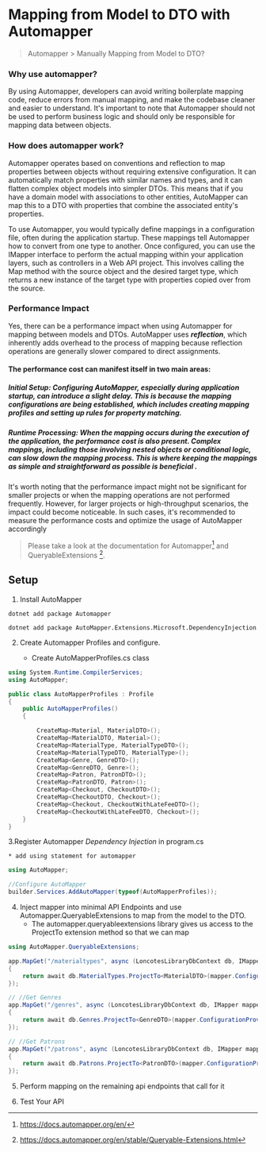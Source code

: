  Mapping from Model to DTO with Automapper
 ===============================================
> Automapper > Manually Mapping from Model to DTO?

### Why use automapper?
By using Automapper, developers can avoid writing boilerplate mapping code, reduce errors from manual mapping, and make the codebase cleaner and easier to understand. It's important to note that Automapper should not be used to perform business logic and should only be responsible for mapping data between objects.

### How does automapper work?
Automapper operates based on conventions and reflection to map properties between objects without requiring extensive configuration. It can automatically match properties with similar names and types, and it can flatten complex object models into simpler DTOs. This means that if you have a domain model with associations to other entities, AutoMapper can map this to a DTO with properties that combine the associated entity's properties.

To use Automapper, you would typically define mappings in a configuration file, often during the application startup. These mappings tell Automapper how to convert from one type to another. Once configured, you can use the IMapper interface to perform the actual mapping within your application layers, such as controllers in a Web API project. This involves calling the Map method with the source object and the desired target type, which returns a new instance of the target type with properties copied over from the source.

### Performance Impact
Yes, there can be a performance impact when using Automapper for mapping between models and DTOs. AutoMapper uses *<b>reflection</b>*, which inherently adds overhead to the process of mapping because reflection operations are generally slower compared to direct assignments.

#### The performance cost can manifest itself in two main areas:

##### Initial Setup: Configuring AutoMapper, especially during application startup, can introduce a slight delay. This is because the mapping configurations are being established, which includes creating mapping profiles and setting up rules for property matching.

##### Runtime Processing: When the mapping occurs during the execution of the application, the performance cost is also present. Complex mappings, including those involving nested objects or conditional logic, can slow down the mapping process. This is where keeping the mappings as simple and straightforward as possible is beneficial .

It's worth noting that the performance impact might not be significant for smaller projects or when the mapping operations are not performed frequently. However, for larger projects or high-throughput scenarios, the impact could become noticeable. In such cases, it's recommended to measure the performance costs and optimize the usage of AutoMapper accordingly

>Please take a look at the documentation for Automapper[^1] and QueryableExtensions [^2].

## Setup
1. Install AutoMapper 
```
dotnet add package Automapper
```
```
dotnet add package AutoMapper.Extensions.Microsoft.DependencyInjection
```
2. Create Automapper Profiles and configure.

    * Create AutoMapperProfiles.cs class

```csharp
using System.Runtime.CompilerServices;
using AutoMapper;

public class AutoMapperProfiles : Profile
{
    public AutoMapperProfiles()
    {

        CreateMap<Material, MaterialDTO>();
        CreateMap<MaterialDTO, Material>();
        CreateMap<MaterialType, MaterialTypeDTO>();
        CreateMap<MaterialTypeDTO, MaterialType>();
        CreateMap<Genre, GenreDTO>();
        CreateMap<GenreDTO, Genre>();
        CreateMap<Patron, PatronDTO>();
        CreateMap<PatronDTO, Patron>();
        CreateMap<Checkout, CheckoutDTO>();
        CreateMap<CheckoutDTO, Checkout>();
        CreateMap<Checkout, CheckoutWithLateFeeDTO>();
        CreateMap<CheckoutWithLateFeeDTO, Checkout>();
    }
}
```
3.Register Automapper *Dependency Injection* in program.cs

    * add using statement for automapper
```csharp
using AutoMapper;

//Configure AutoMapper
builder.Services.AddAutoMapper(typeof(AutoMapperProfiles));
```

4. Inject mapper into minimal API Endpoints and use Automapper.QueryableExtensions to map from the model to the DTO.
    * The automapper.queryableextensions library gives us access to the ProjectTo<T> extension method so that we can map 
```csharp
using AutoMapper.QueryableExtensions;

app.MapGet("/materialtypes", async (LoncotesLibraryDbContext db, IMapper mapper) =>
{
    return await db.MaterialTypes.ProjectTo<MaterialDTO>(mapper.ConfigurationProvider).ToListAsync();
});

// //Get Genres
app.MapGet("/genres", async (LoncotesLibraryDbContext db, IMapper mapper) =>
{
    return await db.Genres.ProjectTo<GenreDTO>(mapper.ConfigurationProvider).ToListAsync();
});

// //Get Patrons
app.MapGet("/patrons", async (LoncotesLibraryDbContext db, IMapper mapper) =>
{
    return await db.Patrons.ProjectTo<PatronDTO>(mapper.ConfigurationProvider).ToListAsync();
});
```

5. Perform mapping on the remaining api endpoints that call for it

6. Test Your API

[^1]: https://docs.automapper.org/en/
[^2]: https://docs.automapper.org/en/stable/Queryable-Extensions.html